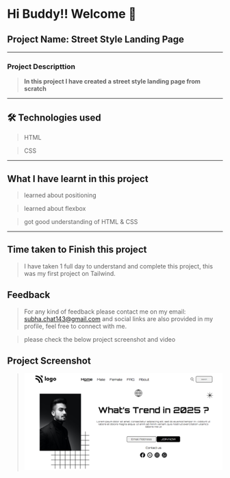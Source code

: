 # Hi Buddy!! Welcome 👋

## Project Name: Street Style Landing Page

---

### Project Descripttion

> **In this project I have created a street style landing page from scratch**

---

## 🛠 Technologies used

> HTML

> CSS

---

## What I have learnt in this project

> learned about positioning

> learned about flexbox

> got good understanding of HTML & CSS

---

## Time taken to Finish this project

> I have taken 1 full day to understand and complete this project, this was my first project on Tailwind.

## Feedback

> For any kind of feedback please contact me on my email: subha.chat143@gmail.com and social links are also provided in my profile, feel free to connect with me.

> please check the below project screenshot and video

## Project Screenshot

> ![Stret Style Landing Page](project%20screenshot.PNG)
